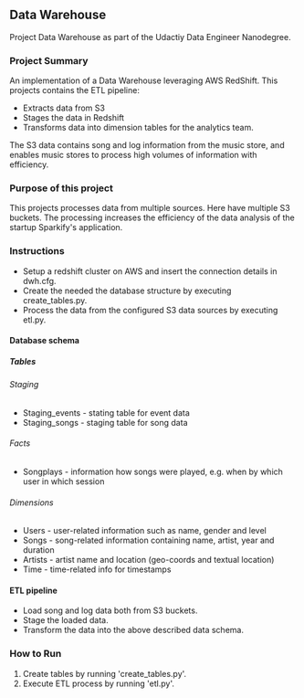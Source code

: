 ## Data Warehouse

Project Data Warehouse as part of the Udactiy Data Engineer Nanodegree.

### Project Summary
An implementation of a Data Warehouse leveraging AWS RedShift.
This projects contains the ETL pipeline:
 - Extracts data from S3
 - Stages the data in Redshift
 - Transforms data into dimension tables for the analytics team.

The S3 data contains song and log information from the music store, and enables music stores to process high volumes of information with efficiency.

### Purpose of this project
This projects processes data from multiple sources. Here have multiple S3 buckets. The processing increases the efficiency of the data analysis of the startup Sparkify's application.

### Instructions
- Setup a redshift cluster on AWS and insert the connection details in dwh.cfg.
- Create the needed the database structure by executing create_tables.py.
- Process the data from the configured S3 data sources by executing etl.py.

#### Database schema
##### Tables
###### Staging
- Staging_events	- stating table for event data
- Staging_songs	- staging table for song data
###### Facts
- Songplays	- information how songs were played, e.g. when by which user in which session
###### Dimensions
- Users	- user-related information such as name, gender and level
- Songs	- song-related information containing name, artist, year and duration
- Artists	- artist name and location (geo-coords and textual location)
- Time	- time-related info for timestamps

#### ETL pipeline
- Load song and log data both from S3 buckets.
- Stage the loaded data.
- Transform the data into the above described data schema.

### How to Run
1. Create tables by running 'create_tables.py'.
2. Execute ETL process by running 'etl.py'.
